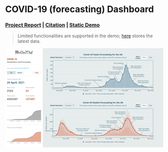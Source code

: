 # COVID-19 (forecasting) Dashboard

### [Project Report](https://report.shangjielyu.com/) | [Citation](https://github.com/josephlyu/Report) | [Static Demo](https://covid-19.shangjielyu.com/)

> Limited functionalities are supported in the demo; [here](data/reference) stores the latest data. 

![preview](data/preview/preview.gif)
